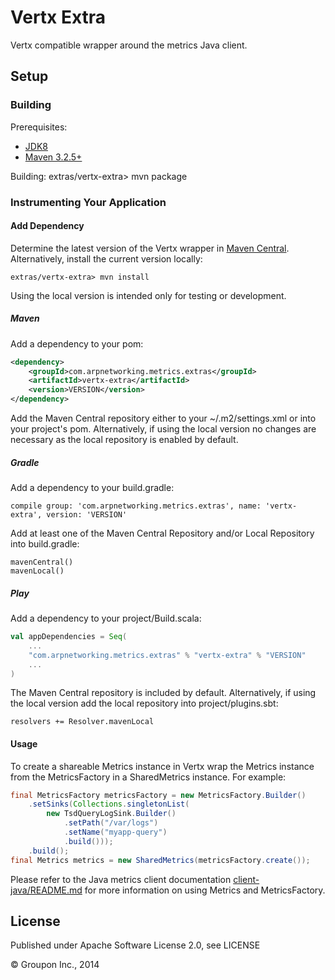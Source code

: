 Vertx Extra
===========

Vertx compatible wrapper around the metrics Java client. 


Setup
-----

### Building

Prerequisites:
* [JDK8](http://www.oracle.com/technetwork/java/javase/downloads/jdk8-downloads-2133151.html)
* [Maven 3.2.5+](http://maven.apache.org/download.cgi)

Building:
    extras/vertx-extra> mvn package


### Instrumenting Your Application

#### Add Dependency

Determine the latest version of the Vertx wrapper in [Maven Central](http://search.maven.org/#search%7Cga%7C1%7Cg%3A%22com.arpnetworking.metrics.extras%22%20a%3A%22vertx-extra%22).  Alternatively, install the current version locally:

    extras/vertx-extra> mvn install

Using the local version is intended only for testing or development.

##### Maven

Add a dependency to your pom:

```xml
<dependency>
    <groupId>com.arpnetworking.metrics.extras</groupId>
    <artifactId>vertx-extra</artifactId>
    <version>VERSION</version>
</dependency>
```

Add the Maven Central repository either to your ~/.m2/settings.xml or into your project's pom.  Alternatively, if using the local version no changes are necessary as the local repository is enabled by default.

##### Gradle

Add a dependency to your build.gradle:

    compile group: 'com.arpnetworking.metrics.extras', name: 'vertx-extra', version: 'VERSION'

Add at least one of the Maven Central Repository and/or Local Repository into build.gradle:
 
    mavenCentral()
    mavenLocal()

##### Play

Add a dependency to your project/Build.scala:

```scala
val appDependencies = Seq(
    ...
    "com.arpnetworking.metrics.extras" % "vertx-extra" % "VERSION"
    ...
)
```

The Maven Central repository is included by default.  Alternatively, if using the local version add the local repository into project/plugins.sbt:

    resolvers += Resolver.mavenLocal

#### Usage

To create a shareable Metrics instance in Vertx wrap the Metrics instance from the MetricsFactory in a SharedMetrics instance.  For example:

```java
final MetricsFactory metricsFactory = new MetricsFactory.Builder()
    .setSinks(Collections.singletonList(
        new TsdQueryLogSink.Builder()
            .setPath("/var/logs")
            .setName("myapp-query")
            .build()));
    .build();
final Metrics metrics = new SharedMetrics(metricsFactory.create());
```

Please refer to the Java metrics client documentation [client-java/README.md](../client-java/README.md) for more information on using Metrics and MetricsFactory.

License
-------

Published under Apache Software License 2.0, see LICENSE

&copy; Groupon Inc., 2014
